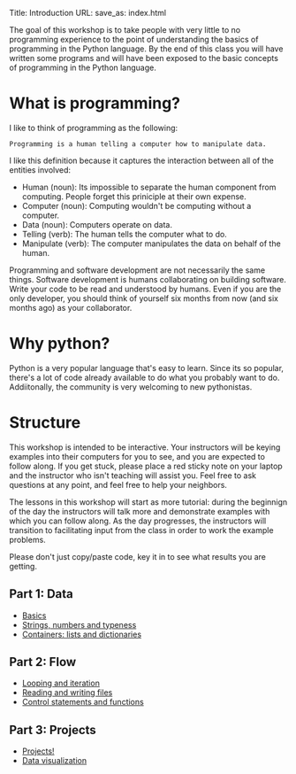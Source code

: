 Title: Introduction
URL:
save_as: index.html


The goal of this workshop is to take people with very little to no programming experience to the point of understanding the basics of programming in the Python language. By the end of this class you will have written some programs and will have been exposed to the basic concepts of programming in the Python language.


What is programming?
====================
I like to think of programming as the following:

    Programming is a human telling a computer how to manipulate data.

I like this definition because it captures the interaction between all of the entities involved: 

* Human (noun): Its impossible to separate the human component from computing. People forget this priniciple at their own expense.
* Computer (noun): Computing wouldn't be computing without a computer.
* Data (noun): Computers operate on data.
* Telling (verb): The human tells the computer what to do.
* Manipulate (verb): The computer manipulates the data on behalf of the human.

Programming and software development are not necessarily the same things. Software development is humans collaborating on building software. Write your code to be read and understood by humans. Even if you are the only developer, you should think of yourself six months from now (and six months ago) as your collaborator.


Why python?
===========
Python is a very popular language that's easy to learn. Since its so popular, there's a lot of code already available to do what you probably want to do. Addiitonally, the community is very welcoming to new pythonistas.


Structure
=========
This workshop is intended to be interactive. Your instructors will be keying examples into their computers for you to see, and you are expected to follow along. If you get stuck, please place a red sticky note on your laptop and the instructor who isn't teaching will assist you. Feel free to ask questions at any point, and feel free to help your neighbors.

The lessons in this workshop will start as more tutorial: during the beginnign of the day the instructors will talk more and demonstrate examples with which you can follow along. As the day progresses, the instructors will transition to facilitating input from the class in order to work the example problems.

Please don't just copy/paste code, key it in to see what results you are getting.

Part 1: Data
------------
* [Basics]({filename}/pages/01-basics.md)
* [Strings, numbers and typeness]({filename}/pages/02-strings_numbers_typeness.md)
* [Containers: lists and dictionaries]({filename}/pages/03-containers_lists_dictionaries.md)


Part 2: Flow
------------
* [Looping and iteration]({filename}/pages/04-looping_iteration.md)
* [Reading and writing files]({filename}/pages/05-file_io.md)
* [Control statements and functions]({filename}/pages/06-control_statements_functions.md)


Part 3: Projects
----------------
* [Projects!]({filename}/pages/07-exercises.md)
* [Data visualization]({filename}/pages/08-dataviz.md)
